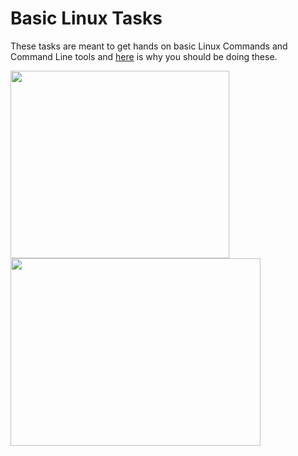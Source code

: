 # Basic Linux Tasks

These tasks are meant to get hands on basic Linux Commands and Command Line tools and [here](https://blog.edx.org/why-learn-linux/) is why you should be doing these.

<img src="https://media.tenor.com/images/a65e76ca8b3de7a17d98230bb50f5d72/tenor.gif" width="350" height="300"> <img src="https://media1.tenor.com/images/a05fea83a089d1c42c2668033d149020/tenor.gif" width="400" height="300">
